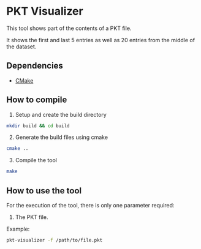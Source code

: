 # PKT Visualizer

This tool shows part of the contents of a PKT file.

It shows the first and last 5 entries as well as 20 entries from the middle of the dataset.

## Dependencies

- [CMake](https://cmake.org/)

## How to compile

1. Setup and create the build directory
```sh
mkdir build && cd build
```

2. Generate the build files using cmake
```sh
cmake ..
```

3. Compile the tool
```sh
make
```

## How to use the tool

For the execution of the tool, there is only one parameter required:
1. The PKT file.

Example:
```sh
pkt-visualizer -f /path/to/file.pkt
```
